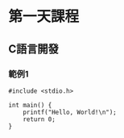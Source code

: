 # 第一天課程

## C語言開發
### 範例1
```c=
#include <stdio.h>

int main() {
    printf("Hello, World!\n");
    return 0;
}
```
